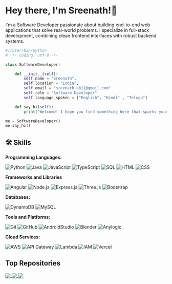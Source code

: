 # Hey there, I'm Sreenath!👋

I'm a Software Developer passionate about building end-to-end web applications that solve real-world problems. I specialize in full-stack development, combining clean frontend interfaces with robust backend systems.


```python
#!/user/bin/python
# -*- coding: utf-8 -*-

class SoftwareDeveloper:

    def __init__(self):
        self.name = "Sreenath",
        self.location = "India",
        self.email = "sreenath.ab11@gmail.com"
        self.role = "Software Developer"
        self.language_spoken = ["English", "Hindi" , "Telugu"]

    def say_hi(self):
        print("Welcome! I hope you find something here that sparks your interest.")

me = SoftwareDeveloper()
me.say_hi()
```



## 🛠 Skills

**Programming Languages:**

![Python](https://img.shields.io/badge/Code-Python-informational?style=flat&logo=python&logoColor=white&color=6aa6f8)
![Java](https://img.shields.io/badge/Code-Java-informational?style=flat&logo=openjdk&logoColor=white&color=6aa6f8)
![JavaScript](https://img.shields.io/badge/Code-JavaScript-informational?style=flat&logo=JavaScript&logoColor=white&color=6aa6f8)
![TypeScript](https://img.shields.io/badge/Code-TypeScript-informational?style=flat&logo=TypeScript&logoColor=white&color=6aa6f8)
![SQL](https://img.shields.io/badge/Code-SQL-informational?style=flat&logo=sqlite&logoColor=white&color=6aa6f8)
![HTML](https://img.shields.io/badge/Code-Html-informational?style=flat&logo=html5&logoColor=white&color=6aa6f8)
![CSS](https://img.shields.io/badge/Code-CSS-informational?style=flat&logo=css3&logoColor=white&color=6aa6f8)

**Frameworks and Libraries**

![Angular](https://img.shields.io/badge/Frontend-Angular-informational?style=flat&logo=Angular&logoColor=white&color=6aa6f8)
![Node.js](https://img.shields.io/badge/Backend-Node.js-informational?style=flat&logo=Node.js&logoColor=white&color=6aa6f8)
![Express.js](https://img.shields.io/badge/Backend-Express.js-informational?style=flat&logo=express&logoColor=white&color=6aa6f8)
![Three.js](https://img.shields.io/badge/Visualization-Three.js-informational?style=flat&logo=threedotjs&logoColor=white&color=6aa6f8)
![Bootstrap](https://img.shields.io/badge/Frontend-Bootstrap-informational?style=flat&logo=bootstrap&logoColor=white&color=6aa6f8)

**Databases:**

![DynamoDB](https://img.shields.io/badge/Database-MongoDB-informational?style=flat&logo=MongoDB&logoColor=white&color=6aa6f8)
![MySQL](https://img.shields.io/badge/Database-MySQL-informational?style=flat&logo=MySQL&logoColor=white&color=6aa6f8)

**Tools and Platforms:**

![Git](https://img.shields.io/badge/VCS-Git-informational?style=flat&logo=Git&logoColor=white&color=6aa6f8)
![GitHub](https://img.shields.io/badge/VCS-GitHub-informational?style=flat&logo=GitHub&logoColor=white&color=6aa6f8)
![AndroidStudio](https://img.shields.io/badge/IDE-AndroidStudio-informational?style=flat&logo=AndroidStudio&logoColor=white&color=6aa6f8)
![Blender](https://img.shields.io/badge/Modeling-Blender-informational?style=flat&logo=Blender&logoColor=white&color=6aa6f8)
![Anylogic](https://img.shields.io/badge/Simulation-Anylogic-informational?style=flat&logo=Anylogic&logoColor=white&color=6aa6f8)

**Cloud Services:**

![AWS](https://img.shields.io/badge/Cloud-AWS-informational?style=flat&logo=amazon-web-services&logoColor=white&color=6aa6f8)
![API Gateway](https://img.shields.io/badge/API-Gateway-informational?style=flat&logo=amazon-api-gateway&logoColor=white&color=6aa6f8)
![Lambda](https://img.shields.io/badge/Compute-AWS_Lambda-informational?style=flat&logo=aws-lambda&logoColor=white&color=6aa6f8)
![IAM](https://img.shields.io/badge/Security-IAM-informational?style=flat&logo=amazon-web-services&logoColor=white&color=6aa6f8)
![Vercel](https://img.shields.io/badge/Deployment-Vercel-informational?style=flat&logo=vercel&logoColor=white&color=6aa6f8)



## Top Repositories

<a href="https://github.com/Srichie31/ask-srichie-ai" style="margin-bottom : 2rem">
  <img align="center" src="https://github-readme-stats.vercel.app/api/pin/?username=srichie31&repo=ask-srichie-ai
&theme=buefy" />
</a>

<a href="https://github.com/Srichie31/megha-mitra" style="margin-top : 2rem">
  <img align="center" src="https://github-readme-stats.vercel.app/api/pin/?username=srichie31&repo=megha-mitra
&theme=buefy" />
</a>

<a href="https://github.com/Srichie31/algosort.studio" style="margin-top : 2rem">
  <img align="center" src="https://github-readme-stats.vercel.app/api/pin/?username=Srichie31&repo=algosort.studio
&theme=buefy" />
</a>




